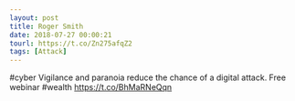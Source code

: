 ```yaml
---
layout: post
title: Roger Smith
date: 2018-07-27 00:00:21
tourl: https://t.co/Zn275afqZ2
tags: [Attack]
---
```

#cyber Vigilance and paranoia reduce the chance of a digital attack. Free webinar #wealth https://t.co/BhMaRNeQqn